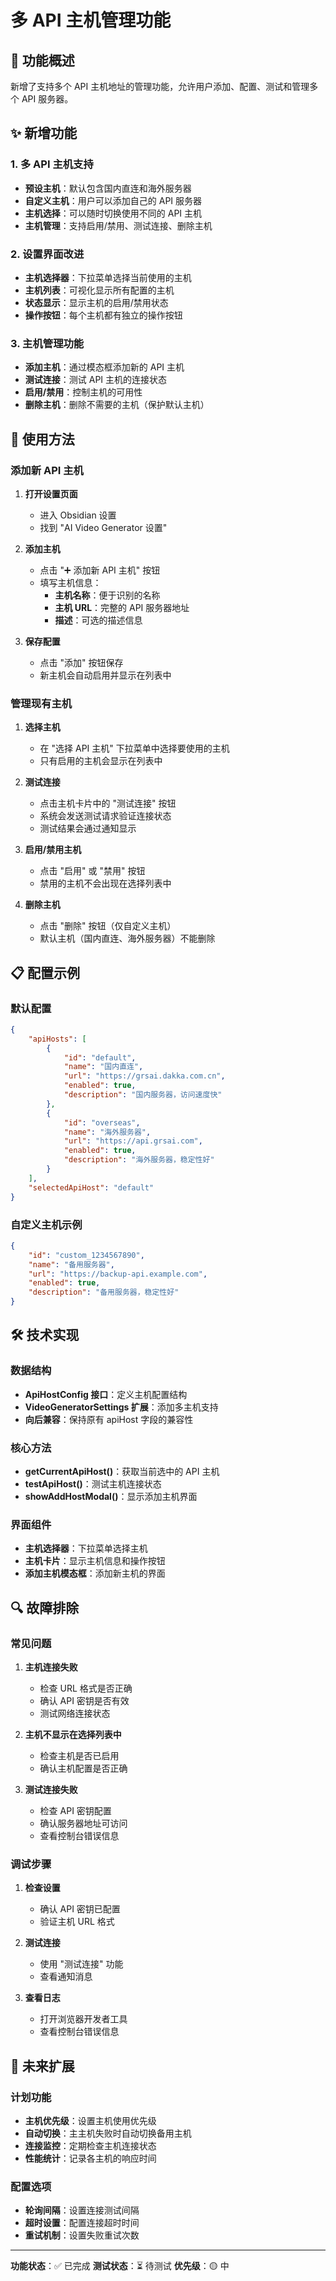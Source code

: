 # 多 API 主机管理功能

## 🎯 功能概述

新增了支持多个 API 主机地址的管理功能，允许用户添加、配置、测试和管理多个 API 服务器。

## ✨ 新增功能

### 1. 多 API 主机支持

-   **预设主机**：默认包含国内直连和海外服务器
-   **自定义主机**：用户可以添加自己的 API 服务器
-   **主机选择**：可以随时切换使用不同的 API 主机
-   **主机管理**：支持启用/禁用、测试连接、删除主机

### 2. 设置界面改进

-   **主机选择器**：下拉菜单选择当前使用的主机
-   **主机列表**：可视化显示所有配置的主机
-   **状态显示**：显示主机的启用/禁用状态
-   **操作按钮**：每个主机都有独立的操作按钮

### 3. 主机管理功能

-   **添加主机**：通过模态框添加新的 API 主机
-   **测试连接**：测试 API 主机的连接状态
-   **启用/禁用**：控制主机的可用性
-   **删除主机**：删除不需要的主机（保护默认主机）

## 🔧 使用方法

### 添加新 API 主机

1. **打开设置页面**

    - 进入 Obsidian 设置
    - 找到 "AI Video Generator 设置"

2. **添加主机**

    - 点击 "➕ 添加新 API 主机" 按钮
    - 填写主机信息：
        - **主机名称**：便于识别的名称
        - **主机 URL**：完整的 API 服务器地址
        - **描述**：可选的描述信息

3. **保存配置**
    - 点击 "添加" 按钮保存
    - 新主机会自动启用并显示在列表中

### 管理现有主机

1. **选择主机**

    - 在 "选择 API 主机" 下拉菜单中选择要使用的主机
    - 只有启用的主机会显示在列表中

2. **测试连接**

    - 点击主机卡片中的 "测试连接" 按钮
    - 系统会发送测试请求验证连接状态
    - 测试结果会通过通知显示

3. **启用/禁用主机**

    - 点击 "启用" 或 "禁用" 按钮
    - 禁用的主机不会出现在选择列表中

4. **删除主机**
    - 点击 "删除" 按钮（仅自定义主机）
    - 默认主机（国内直连、海外服务器）不能删除

## 📋 配置示例

### 默认配置

```json
{
	"apiHosts": [
		{
			"id": "default",
			"name": "国内直连",
			"url": "https://grsai.dakka.com.cn",
			"enabled": true,
			"description": "国内服务器，访问速度快"
		},
		{
			"id": "overseas",
			"name": "海外服务器",
			"url": "https://api.grsai.com",
			"enabled": true,
			"description": "海外服务器，稳定性好"
		}
	],
	"selectedApiHost": "default"
}
```

### 自定义主机示例

```json
{
	"id": "custom_1234567890",
	"name": "备用服务器",
	"url": "https://backup-api.example.com",
	"enabled": true,
	"description": "备用服务器，稳定性好"
}
```

## 🛠️ 技术实现

### 数据结构

-   **ApiHostConfig 接口**：定义主机配置结构
-   **VideoGeneratorSettings 扩展**：添加多主机支持
-   **向后兼容**：保持原有 apiHost 字段的兼容性

### 核心方法

-   **getCurrentApiHost()**：获取当前选中的 API 主机
-   **testApiHost()**：测试主机连接状态
-   **showAddHostModal()**：显示添加主机界面

### 界面组件

-   **主机选择器**：下拉菜单选择主机
-   **主机卡片**：显示主机信息和操作按钮
-   **添加主机模态框**：添加新主机的界面

## 🔍 故障排除

### 常见问题

1. **主机连接失败**

    - 检查 URL 格式是否正确
    - 确认 API 密钥是否有效
    - 测试网络连接状态

2. **主机不显示在选择列表中**

    - 检查主机是否已启用
    - 确认主机配置是否正确

3. **测试连接失败**
    - 检查 API 密钥配置
    - 确认服务器地址可访问
    - 查看控制台错误信息

### 调试步骤

1. **检查设置**

    - 确认 API 密钥已配置
    - 验证主机 URL 格式

2. **测试连接**

    - 使用 "测试连接" 功能
    - 查看通知消息

3. **查看日志**
    - 打开浏览器开发者工具
    - 查看控制台错误信息

## 🚀 未来扩展

### 计划功能

-   **主机优先级**：设置主机使用优先级
-   **自动切换**：主主机失败时自动切换备用主机
-   **连接监控**：定期检查主机连接状态
-   **性能统计**：记录各主机的响应时间

### 配置选项

-   **轮询间隔**：设置连接测试间隔
-   **超时设置**：配置连接超时时间
-   **重试机制**：设置失败重试次数

---

**功能状态**：✅ 已完成
**测试状态**：⏳ 待测试
**优先级**：🟡 中
